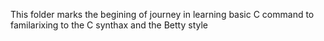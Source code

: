 This folder marks the begining of journey in learning basic C command to familarixing to the C synthax and the Betty style
